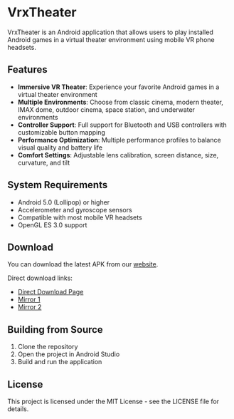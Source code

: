 # VrxTheater

VrxTheater is an Android application that allows users to play installed Android games in a virtual theater environment using mobile VR phone headsets.

## Features

- **Immersive VR Theater**: Experience your favorite Android games in a virtual theater environment
- **Multiple Environments**: Choose from classic cinema, modern theater, IMAX dome, outdoor cinema, space station, and underwater environments
- **Controller Support**: Full support for Bluetooth and USB controllers with customizable button mapping
- **Performance Optimization**: Multiple performance profiles to balance visual quality and battery life
- **Comfort Settings**: Adjustable lens calibration, screen distance, size, curvature, and tilt

## System Requirements

- Android 5.0 (Lollipop) or higher
- Accelerometer and gyroscope sensors
- Compatible with most mobile VR headsets
- OpenGL ES 3.0 support

## Download

You can download the latest APK from our [website](https://work-1-htqhqetttwwmwtyr.prod-runtime.all-hands.dev:12000/).

Direct download links:
- [Direct Download Page](https://work-1-htqhqetttwwmwtyr.prod-runtime.all-hands.dev:12000/download.html)
- [Mirror 1](https://work-1-htqhqetttwwmwtyr.prod-runtime.all-hands.dev:12000/VrxTheater.apk)
- [Mirror 2](https://work-2-htqhqetttwwmwtyr.prod-runtime.all-hands.dev:12001/VrxTheater.apk)

## Building from Source

1. Clone the repository
2. Open the project in Android Studio
3. Build and run the application

## License

This project is licensed under the MIT License - see the LICENSE file for details.